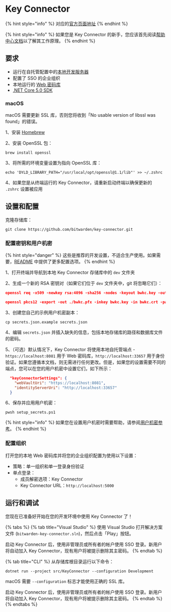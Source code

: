 # Key Connector

{% hint style="info" %}
对应的[官方页面地址](https://contributing.bitwarden.com/enterprise/key-connector/)
{% endhint %}

{% hint style="info" %}
如果您是 Key Connector 的新手，您应该首先阅读[帮助中心文档](https://help.ppgg.in/login-with-sso/about-key-connector)以了解其工作原理。
{% endhint %}

## 要求 <a href="#requirements" id="requirements"></a>

* 运行在自托管配置中的[本地开发服务器](../server/guide.md)
* 配置了 SSO 的企业组织
* 本地运行的 [Web 密码库](../clients/web-vault/)
* [.NET Core 5.0 SDK](https://www.microsoft.com/net/download/core)

### macOS <a href="#macos" id="macos"></a>

macOS 需要更新 SSL 库，否则您将收到「No usable version of libssl was found」的错误。

1、安装 [Homebrew](https://brew.sh/)

2、安装 OpenSSL 包：

```
brew install openssl
```

3、将所需的环境变量设置为指向 OpenSSL 库：

```
echo 'DYLD_LIBRARY_PATH="/usr/local/opt/openssl@1.1/lib"' >> ~/.zshrc
```

4、如果您是从终端运行的 Key Connector，请重新启动终端以确保更新的 `.zshrc` 设置被应用

## 设置和配置 <a href="#setup-and-configuration" id="setup-and-configuration"></a>

克隆存储库：

```
git clone https://github.com/bitwarden/key-connector.git
```

### 配置密钥和用户机密 <a href="#configure-keys-and-user-secrets" id="configure-keys-and-user-secrets"></a>

{% hint style="danger" %}
这些是推荐的开发设置，不适合生产使用。如果需要，[README](https://github.com/bitwarden/key-connector/blob/master/README.md) 中提供了更多配置选项。
{% endhint %}

1、打开终端并导航到本地 Key Connector 存储库中的 `dev` 文件夹

2、生成一个新的 RSA 密钥对（如果它们位于 `dev` 文件夹中，git 将忽略它们）：

```json
openssl req -x509 -newkey rsa:4096 -sha256 -nodes -keyout bwkc.key -out bwkc.crt -subj "/CN=Bitwarden Key Connector" -days 36500

openssl pkcs12 -export -out ./bwkc.pfx -inkey bwkc.key -in bwkc.crt -passout pass:{Password}}
```

3、创建您自己的示例用户机密副本：

```
cp secrets.json.example secrets.json
```

4、编辑 `secrets.json` 并插入缺失的信息，包括本地存储库的路径和数据库文件的密码。

5、（可选）默认情况下，Key Connector 将使用本地自托管端点 - `https://localhost:8081` 用于 Web 密码库，`http://localhost:33657` 用于身份验证。如果您遵循本文档，则无需进行任何更改。但是，如果您的设置需要不同的端点，您可以在您的用户机密中设置它们，如下所示：

```json
  "keyConnectorSettings": {
    "webVaultUri": "https://localhost:8081",
    "identityServerUri": "http://localhost:33657"
  }
```

6、保存并应用用户机密：

```
pwsh setup_secrets.ps1
```

{% hint style="info" %}
如果您在设置用户机密时需要帮助，请参阅[用户机密参考](../server/user-secrets.md)。
{% endhint %}

### 配置组织 <a href="#configure-organization" id="configure-organization"></a>

打开您的本地 Web 密码库并将您的企业组织配置为使用以下设置：

* 策略：单一组织和单一登录身份验证
* 单点登录：
  * 成员解密选项：Key Connector
  * Key Connector URL：`http://localhost:5000`

## 运行和调试 <a href="#running-and-debugging" id="running-and-debugging"></a>

您现在已准备好开始在您的开发环境中使用 Key Connector 了！

{% tabs %}
{% tab title="Visual Studio" %}
使用 Visual Studio 打开解决方案文件 (`bitwarden-key-connector.sln`)，然后点击「Play」按钮。

启动 Key Connector 后，使用非管理员或所有者的帐户使用 SSO 登录。新用户将自动加入 Key Connector，现有用户将被提示删除其主密码。
{% endtab %}

{% tab title="CLI" %}
从存储库根目录运行以下命令：

```
dotnet run --project src/KeyConnector --configuration Development
```

macOS 需要 `--configuration` 标志才能使用正确的 SSL 库。

启动 Key Connector 后，使用非管理员或所有者的帐户使用 SSO 登录。新用户将自动加入 Key Connector，现有用户将被提示删除其主密码。
{% endtab %}
{% endtabs %}
